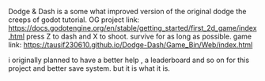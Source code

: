 Dodge & Dash is a some what improved version of the original dodge the creeps of godot tutorial. OG project link: https://docs.godotengine.org/en/stable/getting_started/first_2d_game/index.html
press Z to dash and X to shoot. survive for as long as possible.
game link: https://tausif230610.github.io/Dodge-Dash/Game_Bin/Web/index.html

i originally planned to have a better help , a leaderboard and so on for this project and better save system. but it is what it is.
